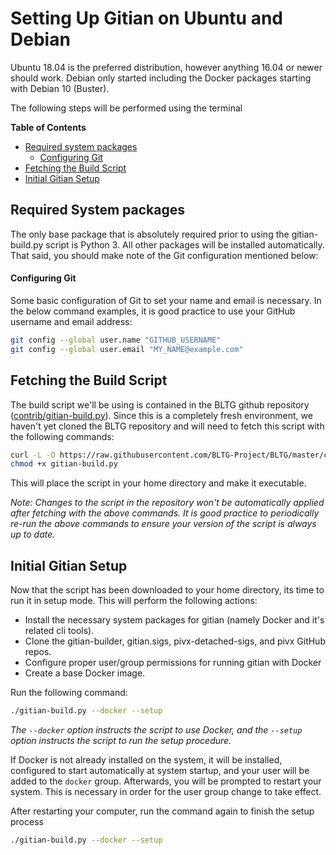 Setting Up Gitian on Ubuntu and Debian
============================

Ubuntu 18.04 is the preferred distribution, however anything 16.04 or newer should work. Debian only started including the Docker packages starting with Debian 10 (Buster).

The following steps will be performed using the terminal

<!-- markdown-toc start -->
**Table of Contents**

- [Required system packages](#required-system-packages)
    - [Configuring Git](#configuring-git)
- [Fetching the Build Script](#fetching-the-build-script)
- [Initial Gitian Setup](#initial-gitian-setup)

<!-- markdown-toc end -->

Required System packages
-------------------------

The only base package that is absolutely required prior to using the gitian-build.py script is Python 3. All other packages will be installed automatically. That said, you should make note of the Git configuration mentioned below:

#### Configuring Git

Some basic configuration of Git to set your name and email is necessary. In the below command examples, it is good practice to use your GitHub username and email address:

```bash
git config --global user.name "GITHUB_USERNAME"
git config --global user.email "MY_NAME@example.com"
```

Fetching the Build Script
--------------------------

The build script we'll be using is contained in the BLTG github repository ([contrib/gitian-build.py](https://github.com/bltg-project/bltg/blob/master/contrib/gitian-build.py)). Since this is a completely fresh environment, we haven't yet cloned the BLTG repository and will need to fetch this script with the following commands:

```bash
curl -L -O https://raw.githubusercontent.com/BLTG-Project/BLTG/master/contrib/gitian-build.py
chmod +x gitian-build.py
```

This will place the script in your home directory and make it executable.

*Note: Changes to the script in the repository won't be automatically applied after fetching with the above commands. It is good practice to periodically re-run the above commands to ensure your version of the script is always up to date.*

Initial Gitian Setup
-------------------------

Now that the script has been downloaded to your home directory, its time to run it in setup mode. This will perform the following actions:

- Install the necessary system packages for gitian (namely Docker and it's related cli tools).
- Clone the gitian-builder, gitian.sigs, pivx-detached-sigs, and pivx GitHub repos.
- Configure proper user/group permissions for running gitian with Docker
- Create a base Docker image.

Run the following command:

```bash
./gitian-build.py --docker --setup
```
*The `--docker` option instructs the script to use Docker, and the `--setup` option instructs the script to run the setup procedure.*

If Docker is not already installed on the system, it will be installed, configured to start automatically at system startup, and your user will be added to the `docker` group. Afterwards, you will be prompted to restart your system. This is necessary in order for the user group change to take effect.

After restarting your computer, run the command again to finish the setup process

```bash
./gitian-build.py --docker --setup
```
